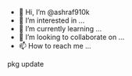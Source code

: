 - 👋 Hi, I’m @ashraf910k
- 👀 I’m interested in ...
- 🌱 I’m currently learning ...
- 💞️ I’m looking to collaborate on ...
- 📫 How to reach me ...

<!---
ashraf910k/ashraf910k is a ✨ special ✨ repository because its `README.md` (this file) appears on your GitHub profile.
You can click the Preview link to take a look at your changes.
--->pkg update
